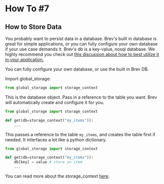 # How To #7
## How to Store Data


You probably want to persist data in a database. Brev's built in database is great for simple applications, or you can fully configure your own database if your use case demands it. Brev's db is a key-value, nosql database. We highly recommend you check out [this discussion about how to best utilize it in your application.](../discussions/best-practices-for-brev-database.md)



You can fully configure your own database, or use the built in Brev DB. 


Import global_storage:

```python
from global_storage import storage_context
```

This is the database object. Pass in a reference to the table you want. Brev will automatically create and configure it for you.


```python hl_lines="3"
from global_storage import storage_context

def get(db=storage_context("my_items")):
    ...
```

This passes a reference to the table `my_items`, and creates the table first if needed. It interfaces a lot like a python dictionary.

```python hl_lines="4"
from global_storage import storage_context

def get(db=storage_context("my_items")):
    db[key] = value # store an item
    ...
```

You can read more about the storage_context [here](../reference/built-in-database-storage-context.md).